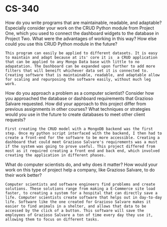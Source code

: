 # CS-340

How do you write programs that are maintainable, readable, and adaptable? Especially consider your work on the CRUD Python module from Project One, which you used to connect the dashboard widgets to the database in Project Two. What were the advantages of working in this way? How else could you use this CRUD Python module in the future?

    This program can easily be applied to different datasets. It is easy to maintain and adapt because at its' core it is  a CRUD application that can be applied to any Mongo Data base with little to no adapatation. The Dashboard can be expanded upon further to add more filters that will beneift whichever data set it is connected to. Creating software that is maintainable, readable, and adaptable allow for scaling and repurposing the software easily, without much leg work.

How do you approach a problem as a computer scientist? Consider how you approached the database or dashboard requirements that Grazioso Salvare requested. How did your approach to this project differ from previous assignments in other courses? What techniques or strategies would you use in the future to create databases to meet other client requests?

    First creating the CRUD model with a MongoDB backend was the first step. Once my python script interfaced with the backend, I then had to create a front-end for the software to be more accessible. Creating a dashboard that could meet Grazioso Salvare's requirements was a must if the system was going to prove useful. This project differed from most as it required creating a front end and back end, which involved creating the application in different phases.     

What do computer scientists do, and why does it matter? How would your work on this type of project help a company, like Grazioso Salvare, to do their work better?

    Computer scientists and software engineers find problems and create solutions. These solutions range from making a E-Commerce site load faster, to creating a system for a hospital that can directly save a life. Computer scientists create software that helps out in day-to-day life. Software like the one created for Grazioso Salvare makes it easier to find animals in a shelter, and allows that data to be accessed by the click of a button. This software will save the employees of Grazioso Salvare a ton of time every day they use it, allowing them to focus on different tasks.  
